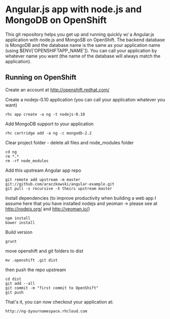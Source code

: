 Angular.js app with node.js and MongoDB on OpenShift
====================

This git repository helps you get up and running quickly w/ a Angular.js application with node.js and MongoSB  on OpenShift. 
The backend database is MongoDB and the database name is the same as your application name (using $ENV['OPENSHIFTAPP_NAME']). 
You can call your application by whatever name you want (the name of the database will always match the application).


Running on OpenShift
----------------------------

Create an account at http://openshift.redhat.com/

Create a nodejs-0.10 application (you can call your application whatever you want)

    rhc app create -a ng -t nodejs-0.10
    

Add MongoDB support to your application

    rhc cartridge add -a ng -c mongodb-2.2
    
    
Clear project folder - delete all files and node_modules folder

    cd ng
    rm *.* 
    rm -rf node_modules
  

Add this upstream Angular app repo

    git remote add upstream -m master git://github.com/araczkowski/angular-example.git
    git pull -s recursive -X theirs upstream master
    

Install dependencies (to improve productivity when building a web app I assume here that you have installed nodejs and yeoman -> please see at http://nodejs.org/ and http://yeoman.io/)

    npm install
    bower install
    
    
Build version

    grunt
    
    
move openshift and git folders to dist

    mv .openshift .git dist
    
    
then push the repo upstream
    
    cd dist
    git add --all
    git commit -m "first commit to OpenShift"
    git push
    

That's it, you can now checkout your application at:

    http://ng-$yournamespace.rhcloud.com

